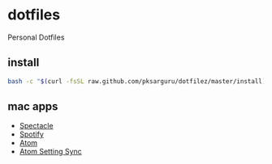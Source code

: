 # dotfiles

Personal Dotfiles

## install

```sh
bash -c "$(curl -fsSL raw.github.com/pksarguru/dotfilez/master/install)"
```

## mac apps

- [Spectacle](https://www.spectacleapp.com/)
- [Spotify](https://www.spotify.com/us/download/mac/)
- [Atom](https://atom.io/download/mac)
- [Atom Setting Sync](https://atom.io/packages/sync-settings)
